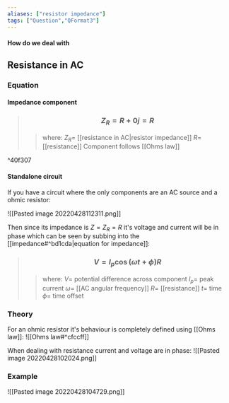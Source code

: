```yaml
---
aliases: ["resistor impedance"]
tags: ["Question","QFormat3"]
---
```


#### How do we deal with
## Resistance in AC
### Equation
#### Impedance component
> ### $$ Z_{R} = R + 0j = R $$ 
>> where:
>> $Z_{R}=$ [[resistance in AC|resistor impedance]]
>> $R=$ [[resistance]]
>> Component follows [[Ohms law]]

^40f307

#### Standalone circuit
If you have a circuit where the only components are an AC source and a ohmic resistor:

![[Pasted image 20220428112311.png]]

Then since its impedance is $Z=Z_{R}=R$ it's voltage and current will be in phase which can be seen by subbing into the [[impedance#^bd1cda|equation for impedance]]:
> ### $$ V = I_{p} \cos(\omega t + \phi) R $$ 
>> where:
>> $V=$ potential difference across component
>> $I_{p}=$ peak current
>> $\omega=$ [[AC angular frequency]]
>> $R=$ [[resistance]]
>> $t=$ time
>> $\phi=$ time offset

### Theory
For an ohmic resistor it's behaviour is completely defined using [[Ohms law]]:
![[Ohms law#^cfccff]]

When dealing with resistance current and voltage are in phase:
![[Pasted image 20220428102024.png]]

### Example
![[Pasted image 20220428104729.png]]